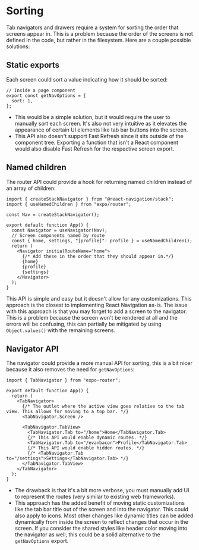 # Sorting

Tab navigators and drawers require a system for sorting the order that screens appear in. This is a problem because the order of the screens is not defined in the code, but rather in the filesystem. Here are a couple possible solutions:

## Static exports

Each screen could sort a value indicating how it should be sorted:

```tsx
// Inside a page component
export const getNavOptions = {
  sort: 1,
};
```

- This would be a simple solution, but it would require the user to manually sort each screen. It's also not very intuitive as it elevates the appearance of certain UI elements like tab bar buttons into the screen.
- This API also doesn't support Fast Refresh since it sits outside of the component tree. Exporting a function that isn't a React component would also disable Fast Refresh for the respective screen export.

## Named children

The router API could provide a hook for returning named children instead of an array of children:

```tsx
import { createStackNavigator } from "@react-navigation/stack";
import { useNamedChildren } from "expo/router";

const Nav = createStackNavigator();

export default function App() {
  const Navigator = useNavigator(Nav);
  // Screen components named by route
  const { home, settings, "[profile]": profile } = useNamedChildren();
  return (
    <Navigator initialRouteName="home">
      {/* Add these in the order that they should appear in.*/}
      {home}
      {profile}
      {settings}
    </Navigator>
  );
}
```

This API is simple and easy but it doesn't allow for any customizations. This approach is the closest to implementing React Navigation as-is.
The issue with this approach is that you may forget to add a screen to the navigator. This is a problem because the screen won't be rendered at all and the errors will be confusing, this can partially be mitigated by using `Object.values()` with the remaining screens.

## Navigator API

The navigator could provide a more manual API for sorting, this is a bit nicer because it also removes the need for `getNavOptions`:

```tsx
import { TabNavigator } from "expo-router";

export default function App() {
  return (
    <TabNavigator>
      {/* The outlet where the active view goes relative to the tab view. This allows for moving to a top bar. */}
      <TabNavigator.Screen />

      <TabNavigator.TabView>
        <TabNavigator.Tab to="/home">Home</TabNavigator.Tab>
        {/* This API would enable dynamic routes. */}
        <TabNavigator.Tab to="/evanbacon">Profile</TabNavigator.Tab>
        {/* This API would enable hidden routes. */}
        {/* <TabNavigator.Tab to="/settings">Settings</TabNavigator.Tab> */}
      </TabNavigator.TabView>
    </TabNavigator>
  );
}
```

- The drawback is that it's a bit more verbose, you must manually add UI to represent the routes (very similar to existing web frameworks).
- This approach has the added benefit of moving static customizations like the tab bar title out of the screen and into the navigator. This could also apply to icons. Most other changes like dynamic titles can be added dynamically from inside the screen to reflect changes that occur in the screen. If you consider the shared styles like header color moving into the navigator as well, this could be a solid alternative to the `getNavOptions` export.

